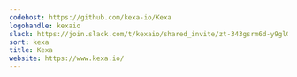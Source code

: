 ```yaml
---
codehost: https://github.com/kexa-io/Kexa
logohandle: kexaio
slack: https://join.slack.com/t/kexaio/shared_invite/zt-343gsrm6d-y9glG4khlH7kuecoerYCOQ
sort: kexa
title: Kexa
website: https://www.kexa.io/
---
```

